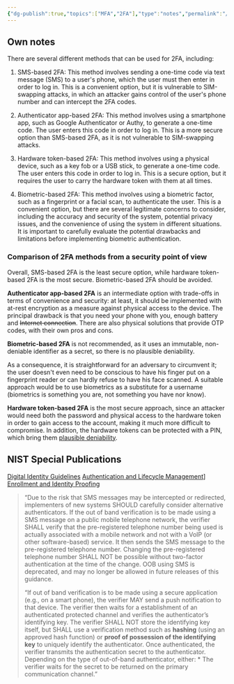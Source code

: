 ```yaml
---
{"dg-publish":true,"topics":["MFA","2FA"],"type":"notes","permalink":"/sys-admin/keycloak/choosing-the-right-2-fa-method/","dgPassFrontmatter":true}
---
```


## Own notes

There are several different methods that can be used for 2FA, including:

1.  SMS-based 2FA: This method involves sending a one-time code via text message (SMS) to a user's phone, which the user must then enter in order to log in. This is a convenient option, but it is vulnerable to SIM-swapping attacks, in which an attacker gains control of the user's phone number and can intercept the 2FA codes.
    
2.  Authenticator app-based 2FA: This method involves using a smartphone app, such as Google Authenticator or Authy, to generate a one-time code. The user enters this code in order to log in. This is a more secure option than SMS-based 2FA, as it is not vulnerable to SIM-swapping attacks.
    
3.  Hardware token-based 2FA: This method involves using a physical device, such as a key fob or a USB stick, to generate a one-time code. The user enters this code in order to log in. This is a secure option, but it requires the user to carry the hardware token with them at all times.
    
4.  Biometric-based 2FA: This method involves using a biometric factor, such as a fingerprint or a facial scan, to authenticate the user. This is a convenient option, but there are several legitimate concerns to consider, including the accuracy and security of the system, potential privacy issues, and the convenience of using the system in different situations. It is important to carefully evaluate the potential drawbacks and limitations before implementing biometric authentication.

### Comparison of 2FA methods from a security point of view  
  
Overall, SMS-based 2FA is the least secure option, while hardware token-based 2FA is the most secure. Biometric-based 2FA should be avoided.  
  
**Authenticator app-based 2FA** is an intermediate option with trade-offs in terms of convenience and security: at least, it should be implemented with at-rest encryption as a measure against physical access to the device. The principal drawback is that you need your phone with you, enough battery and ~~Internet connection~~. There are also physical solutions that provide OTP codes, with their own pros and cons.  
  
**Biometric-based 2FA** is not recommended, as it uses an immutable, non-deniable identifier as a secret, so there is no plausible deniability.  
  
As a consequence, it is straightforward for an adversary to circumvent it; the user doesn't even need to be conscious to have his finger put on a fingerprint reader or can hardly refuse to have his face scanned. A suitable approach would be to use biometrics as a substitute for a username (biometrics is something you are, not something you have nor know).  
  
**Hardware token-based 2FA** is the most secure approach, since an attacker would need both the password and physical access to the hardware token in order to gain access to the account, making it much more difficult to compromise. In addition, the hardware tokens can be protected with a PIN, which bring them [plausible deniability](https://en.wikipedia.org/wiki/Plausible_deniability).


## NIST Special Publications
[Digital Identity Guidelines](https://nvlpubs.nist.gov/nistpubs/SpecialPublications/NIST.SP.800-63-3.pdf)
[Authentication and Lifecycle Management](https://nvlpubs.nist.gov/nistpubs/SpecialPublications/NIST.SP.800-63b.pdf)]
[Enrollment and Identity Proofing](https://nvlpubs.nist.gov/nistpubs/SpecialPublications/NIST.SP.800-63a.pdf)

>“Due to the risk that SMS messages may be intercepted or redirected, implementers of new systems SHOULD carefully consider alternative authenticators. If the out of band verification is to be made using a SMS message on a public mobile telephone network, the verifier SHALL verify that the pre-registered telephone number being used is actually associated with a mobile network and not with a VoIP (or other software-based) service. It then sends the SMS message to the pre-registered telephone number. Changing the pre-registered telephone number SHALL NOT be possible without two-factor authentication at the time of the change. OOB using SMS is deprecated, and may no longer be allowed in future releases of this guidance.
>
>“If out of band verification is to be made using a secure application (e.g., on a smart phone), the verifier MAY send a push notification to that device. The verifier then waits for a establishment of an authenticated protected channel and verifies the authenticator’s identifying key. The verifier SHALL NOT store the identifying key itself, but SHALL use a verification method such as **hashing** (using an approved hash function) or **proof of possession of the identifying key** to uniquely identify the authenticator. Once authenticated, the verifier transmits the authentication secret to the authenticator. Depending on the type of out-of-band authenticator, either: * The verifier waits for the secret to be returned on the primary communication channel.”

